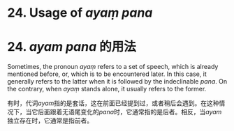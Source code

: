 # **24. Usage of** *ayaṃ pana* 
# 24. *ayam pana* **的用法** 


 Sometimes, the pronoun *ayaṃ* refers to a set of speech, which is already mentioned before, or, which is to be encountered later. In this case, it generally refers to the latter when it is followed by the indeclinable *pana*. On the contrary, when *ayaṃ* stands alone, it usually refers to the former.

 有时，代词*ayam*指的是套话，这在前面已经提到过，或者稍后会遇到。在这种情况下，当它后面跟着无语尾变化的*pana*时，它通常指的是后者。相反，当*ayam*独立存在时，它通常是指前者。